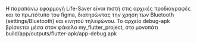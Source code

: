 Η παραπάνω εφαρμογή Life-Saver είναι πιστή στις αρχικές προδιαγραφές και το πρωτότυπο του figma, διατηρώντας την χρήση των Bluetooth (settings/Bluetooth) και κινητού τηλεφώνου.
Το αρχείο debug-apk βρίσκεται μέσα στον φάκελο my_flutter_project, στο μονοπάτι build/app/outputs/flutter-apk/app-debug.apk
